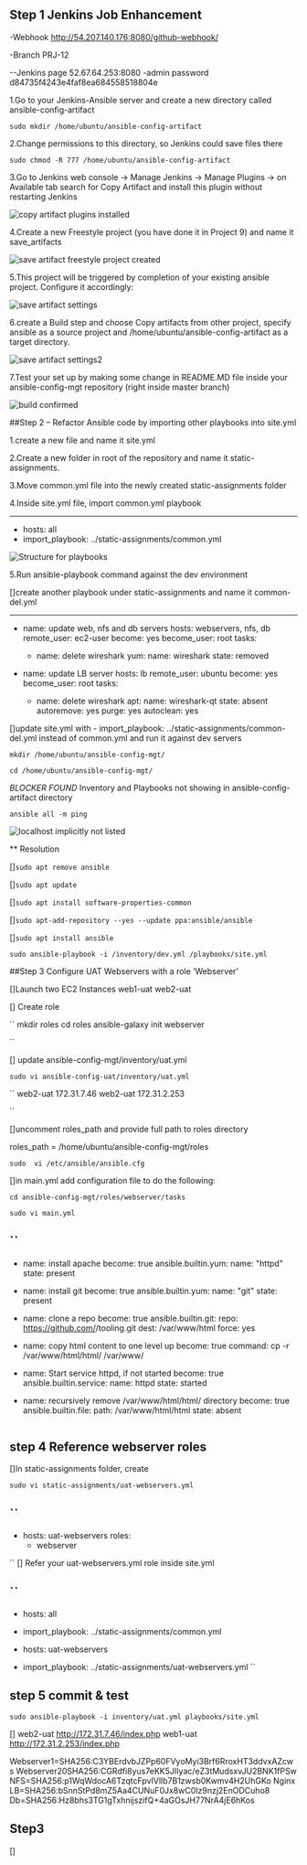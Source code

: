 ## Step 1 Jenkins Job Enhancement

-Webhook
http://54.207.140.176:8080/github-webhook/

-Branch
PRJ-12

--Jenkins page 52.67.64.253:8080 -admin password d84735f4243e4faf8ea684558518804e

1.Go to your Jenkins-Ansible server and create a new directory called ansible-config-artifact

`sudo mkdir /home/ubuntu/ansible-config-artifact`

2.Change permissions to this directory, so Jenkins could save files there 

`sudo chmod -R 777 /home/ubuntu/ansible-config-artifact`

3.Go to Jenkins web console -> Manage Jenkins -> Manage Plugins -> on Available tab search for Copy Artifact and install this plugin without restarting Jenkins

![copy artifact plugins installed](./Images/copy-artifact.jpg)

4.Create a new Freestyle project (you have done it in Project 9) and name it save_artifacts

![save artifact freestyle project created](./Images/save-artifact.jpgImages/save-artifact.jpg)

5.This project will be triggered by completion of your existing ansible project. Configure it accordingly:

![save artifact settings](./Images/save-artifact-setting1.jpg)

6.create a Build step and choose Copy artifacts from other project, specify ansible as a source project and /home/ubuntu/ansible-config-artifact as a target directory.

![save artifact settings2](./Images/save-artifact-setting2.jpg)

7.Test your set up by making some change in README.MD file inside your ansible-config-mgt repository (right inside master branch)

![build confirmed](./Images/build.jpg)

##Step 2 – Refactor Ansible code by importing other playbooks into site.yml

1.create a new file and name it site.yml

2.Create a new folder in root of the repository and name it static-assignments.

3.Move common.yml file into the newly created static-assignments folder

4.Inside site.yml file, import common.yml playbook

---
- hosts: all
- import_playbook: ../static-assignments/common.yml

![Structure for playbooks](./Images/playbooks.jpg)

5.Run ansible-playbook command against the dev environment

[]create another playbook under static-assignments and name it common-del.yml

---
- name: update web, nfs and db servers
  hosts: webservers, nfs, db
  remote_user: ec2-user
  become: yes
  become_user: root
  tasks:
  - name: delete wireshark
    yum:
      name: wireshark
      state: removed

- name: update LB server
  hosts: lb
  remote_user: ubuntu
  become: yes
  become_user: root
  tasks:
  - name: delete wireshark
    apt:
      name: wireshark-qt
      state: absent
      autoremove: yes
      purge: yes
      autoclean: yes

[]update site.yml with - import_playbook: ../static-assignments/common-del.yml instead of common.yml and run it against dev servers

`mkdir /home/ubuntu/ansible-config-mgt/` 

`cd /home/ubuntu/ansible-config-mgt/`

*BLOCKER FOUND*
Inventory and Playbooks not showing in ansible-config-artifact directory

`ansible all -m ping`

![localhost implicitly not listed](./Images/blocker.jpg)

** Resolution

[]`sudo apt remove ansible`

[]`sudo apt update`

[]`sudo apt install software-properties-common`

[]`sudo apt-add-repository --yes --update ppa:ansible/ansible`

[]`sudo apt install ansible`


`sudo ansible-playbook -i /inventory/dev.yml /playbooks/site.yml`

##Step 3 Configure UAT Webservers with a role ‘Webserver’

[]Launch two EC2 Instances
web1-uat
web2-uat

[] Create role

``
mkdir roles
cd roles
ansible-galaxy init webserver

``

[] update ansible-config-mgt/inventory/uat.yml

`sudo vi ansible-config-uat/inventory/uat.yml`

``
web2-uat 172.31.7.46
web2-uat 172.31.2.253

``

[]uncomment roles_path and provide full path to roles directory 

roles_path    = /home/ubuntu/ansible-config-mgt/roles

`sudo  vi /etc/ansible/ansible.cfg`

[]in main.yml add configuration file to do the following:

`cd ansible-config-mgt/roles/webserver/tasks`

`sudo vi main.yml`

`` 
---
- name: install apache
  become: true
  ansible.builtin.yum:
    name: "httpd"
    state: present

- name: install git
  become: true
  ansible.builtin.yum:
    name: "git"
    state: present

- name: clone a repo
  become: true
  ansible.builtin.git:
    repo: https://github.com/<your-name>/tooling.git
    dest: /var/www/html
    force: yes

- name: copy html content to one level up
  become: true
  command: cp -r /var/www/html/html/ /var/www/

- name: Start service httpd, if not started
  become: true
  ansible.builtin.service:
    name: httpd
    state: started

- name: recursively remove /var/www/html/html/ directory
  become: true
  ansible.builtin.file:
    path: /var/www/html/html
    state: absent
    
    ```

## step 4 Reference webserver roles

[]In static-assignments folder, create

`sudo vi static-assignments/uat-webservers.yml`

``
---
- hosts: uat-webservers
  roles:
     - webserver

`` 
[] Refer your uat-webservers.yml role inside site.yml

``
---
- hosts: all
- import_playbook: ../static-assignments/common.yml

- hosts: uat-webservers
- import_playbook: ../static-assignments/uat-webservers.yml
``

## step 5 commit & test

`sudo ansible-playbook -i inventory/uat.yml playbooks/site.yml`


[]
web2-uat http://172.31.7.46/index.php
web1-uat http://172.31.2.253/index.php

Webserver1=SHA256:C3YBErdvbJZPp60FVyoMyi3Brf6RroxHT3ddvxAZcws
Webserver20SHA256:CGRdfi8yus7eKK5JIIyac/eZ3tMudsxvJU2BNK1fPSw
NFS=SHA256:p1WqWdocA6TzqtcFpvIVllb7B1zwsb0Kwmv4H2UhGKo
Nginx LB=SHA256:bSnnStPd8mZ5Aa4CUNuF0Jx8wC0Iz9nzj2EnODCuho8
Db=SHA256:Hz8bhs3TG1gTxhnijszifQ+4aGOsJH77NrA4jE6hKos

## Step3

[]